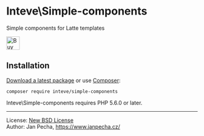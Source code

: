 
# Inteve\Simple-components

Simple components for Latte templates

<a href="https://www.paypal.me/janpecha/5eur"><img src="https://buymecoffee.intm.org/img/button-paypal-white.png" alt="Buy me a coffee" height="35"></a>


## Installation

[Download a latest package](https://github.com/inteve/simple-components/releases) or use [Composer](http://getcomposer.org/):

```
composer require inteve/simple-components
```

Inteve\Simple-components requires PHP 5.6.0 or later.


------------------------------

License: [New BSD License](license.md)
<br>Author: Jan Pecha, https://www.janpecha.cz/
